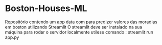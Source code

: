 # Boston-Houses-ML
Repositório contendo um app data com para predizer valores das moradias em boston utilizando Streamlit
O streamlit deve ser instalado na sua máquina
para rodar o servidor localmente utilese comando : streamlit run app.py

